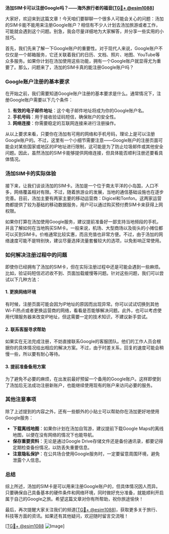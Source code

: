 **汤加SIM卡可以注册Google吗？——海外旅行者的福音[[TG💪+ @esim1088](https://t.me/s/esim1088)]**

大家好，欢迎来到这篇文章！今天咱们要聊聊一个很多人可能会关心的问题：汤加的SIM卡能不能用来注册Google账户？相信有不少人计划去汤加旅游或者工作，可能就会遇到这个问题。别急，我会尽量详细地为大家解答，并分享一些实用的小技巧。

首先，我们先来了解一下Google账户的重要性。对于现代人来说，Google账户不仅仅是一个邮箱服务，它还关联着我们的日历、文档、照片、地图、YouTube等众多服务。如果你计划在汤加使用这些功能，拥有一个Google账户就显得尤为重要了。那么，问题来了，汤加的SIM卡真的能注册Google账户吗？

### Google账户注册的基本要求

在开始之前，我们需要知道Google账户注册的基本要求是什么。通常情况下，注册Google账户需要以下几个条件：

1. **有效的电子邮件地址**：这个电子邮件地址将成为你的Google账户名。
2. **手机号码**：用于接收验证码短信，确保账户的安全性。
3. **网络连接**：你需要稳定的互联网连接来进行注册操作。

从以上要求来看，只要你在汤加有可用的网络和手机号码，理论上是可以注册Google账户的。不过，这里有一个小细节需要注意——Google账户的注册页面可能会对某些国家或地区的IP地址进行限制，这可能是为了防止垃圾邮件或其他安全问题。因此，虽然汤加的SIM卡能够提供网络连接，但具体能否顺利注册还要看具体情况。

### 汤加SIM卡的实际体验

接下来，让我们谈谈汤加的SIM卡。汤加是一个位于南太平洋的小岛国，人口不多，网络覆盖相对有限。不过，随着旅游业的发展，当地的通信基础设施也在逐步完善。目前，汤加主要有两家主要的移动运营商：Digicel和Tonfon。这两家运营商都提供了较为基础的移动数据服务，用户可以通过购买预付费SIM卡来获得上网权限。

如果你打算在汤加使用Google服务，建议提前准备好一部支持当地频段的手机，并且了解如何在当地购买SIM卡。一般来说，机场、大型商场以及街头的小摊位都可以买到SIM卡。价格通常比较实惠，而且充值也非常方便。不过，由于汤加的网络速度可能不是特别快，建议尽量选择流量套餐较大的选项，以免影响正常使用。

### 如何解决注册过程中的问题

即使你已经拥有了汤加的SIM卡，但在实际注册过程中还是可能会遇到一些麻烦。比如，验证码短信迟迟收不到、页面加载缓慢等问题。针对这些问题，我们可以尝试以下几种方法：

#### 1. 更换网络环境
有时候，注册页面可能会因为IP地址的原因而出现异常。你可以试试切换到其他Wi-Fi热点或者更换运营商的网络，看看是否能够解决问题。此外，也可以考虑使用代理服务器来改变IP地址，但这需要一定的技术知识，不建议新手尝试。

#### 2. 联系客服寻求帮助
如果实在无法完成注册，不妨直接联系Google的客服团队。他们的工作人员会根据你的具体情况给出相应的解决方案。不过，由于时差关系，回复的速度可能会稍慢一些，所以要有耐心等待。

#### 3. 提前准备备用方案
为了避免不必要的麻烦，在出发前最好预留一个备用的Google账户。这样即使到了汤加后无法成功注册新账户，也能继续使用现有的账户来访问必要的服务。

### 其他注意事项

除了上述提到的内容之外，还有一些额外的小贴士可以帮助你在汤加更好地使用Google服务：

- **下载离线地图**：如果你计划在汤加自驾游，建议提前下载Google Maps的离线地图，以便在没有网络的情况下也能导航。
- **保存重要资料**：无论是通过Google Drive存储文件还是备份通讯录，都要记得定期检查备份情况，以防丢失重要信息。
- **注意隐私保护**：在公共场合使用Google服务时，一定要留意周围环境，避免泄露个人信息。

### 总结

综上所述，汤加的SIM卡是可以用来注册Google账户的，但具体情况因人而异。只要确保自己具备基本的硬件条件和网络环境，同时做好充分准备，就能顺利开启属于自己的Google之旅。希望这篇文章对你有所帮助，祝你旅途愉快！

最后，再次提醒大家关注我们的频道[[TG💪+ @esim1088](https://t.me/s/esim1088)]，获取更多关于旅行、科技等方面的资讯。如果还有其他疑问，欢迎随时留言交流哦！

[[TG💪+ @esim1088](https://t.me/s/esim1088) ![Image](https://i.postimg.cc/4NQfJmqS/Snipaste-2025-05-13-00-14-12.png)]